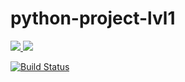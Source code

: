 # python-project-lvl1

<a href="https://codeclimate.com/github/codeclimate/codeclimate/maintainability">
    <img src="https://api.codeclimate.com/v1/badges/a99a88d28ad37a79dbf6/maintainability" />
</a>

<a href="https://codeclimate.com/github/codeclimate/codeclimate/test_coverage">
    <img src="https://api.codeclimate.com/v1/badges/a99a88d28ad37a79dbf6/test_coverage" />
</a>

[![Build Status](https://travis-ci.com/yerkebulanali/python-project-lvl1.svg?branch=master)](https://travis-ci.com/yerkebulanali/python-project-lvl1)
